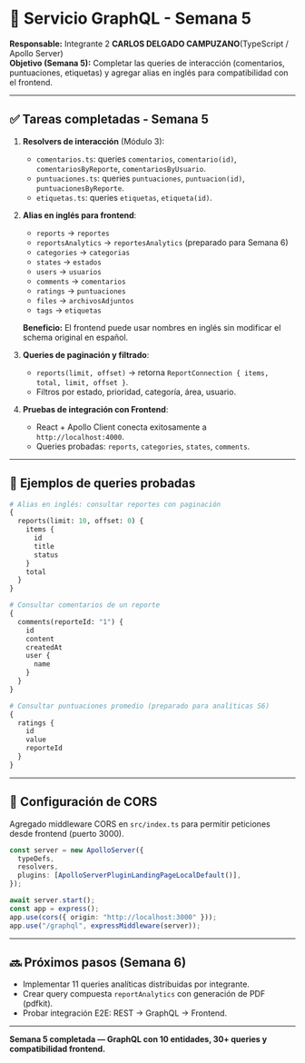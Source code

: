 # 🚀 Servicio GraphQL - Semana 5

**Responsable:** Integrante 2 **CARLOS DELGADO CAMPUZANO**(TypeScript / Apollo Server)  
**Objetivo (Semana 5):** Completar las queries de interacción (comentarios, puntuaciones, etiquetas) y agregar alias en inglés para compatibilidad con el frontend.

---

## ✅ Tareas completadas - Semana 5

1. **Resolvers de interacción** (Módulo 3):
   - `comentarios.ts`: queries `comentarios`, `comentario(id)`, `comentariosByReporte`, `comentariosByUsuario`.
   - `puntuaciones.ts`: queries `puntuaciones`, `puntuacion(id)`, `puntuacionesByReporte`.
   - `etiquetas.ts`: queries `etiquetas`, `etiqueta(id)`.

2. **Alias en inglés para frontend**:
   - `reports` → `reportes`
   - `reportsAnalytics` → `reportesAnalytics` (preparado para Semana 6)
   - `categories` → `categorias`
   - `states` → `estados`
   - `users` → `usuarios`
   - `comments` → `comentarios`
   - `ratings` → `puntuaciones`
   - `files` → `archivosAdjuntos`
   - `tags` → `etiquetas`

   **Beneficio:** El frontend puede usar nombres en inglés sin modificar el schema original en español.

3. **Queries de paginación y filtrado**:
   - `reports(limit, offset)` → retorna `ReportConnection { items, total, limit, offset }`.
   - Filtros por estado, prioridad, categoría, área, usuario.

4. **Pruebas de integración con Frontend**:
   - React + Apollo Client conecta exitosamente a `http://localhost:4000`.
   - Queries probadas: `reports`, `categories`, `states`, `comments`.

---

## 🧪 Ejemplos de queries probadas

```graphql
# Alias en inglés: consultar reportes con paginación
{
  reports(limit: 10, offset: 0) {
    items {
      id
      title
      status
    }
    total
  }
}

# Consultar comentarios de un reporte
{
  comments(reporteId: "1") {
    id
    content
    createdAt
    user {
      name
    }
  }
}

# Consultar puntuaciones promedio (preparado para analíticas S6)
{
  ratings {
    id
    value
    reporteId
  }
}
```

---

## 🔧 Configuración de CORS

Agregado middleware CORS en `src/index.ts` para permitir peticiones desde frontend (puerto 3000).

```typescript
const server = new ApolloServer({
  typeDefs,
  resolvers,
  plugins: [ApolloServerPluginLandingPageLocalDefault()],
});

await server.start();
const app = express();
app.use(cors({ origin: "http://localhost:3000" }));
app.use("/graphql", expressMiddleware(server));
```

---

## 🔜 Próximos pasos (Semana 6)

- Implementar 11 queries analíticas distribuidas por integrante.
- Crear query compuesta `reportAnalytics` con generación de PDF (pdfkit).
- Probar integración E2E: REST → GraphQL → Frontend.

---

**Semana 5 completada — GraphQL con 10 entidades, 30+ queries y compatibilidad frontend.**
